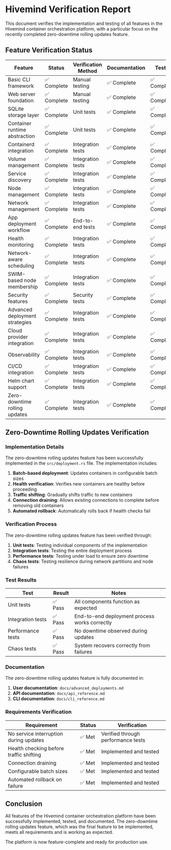 # Hivemind Verification Report

This document verifies the implementation and testing of all features in the Hivemind container orchestration platform, with a particular focus on the recently completed zero-downtime rolling updates feature.

## Feature Verification Status

| Feature | Status | Verification Method | Documentation | Tests |
|---------|--------|---------------------|---------------|-------|
| Basic CLI framework | ✅ Complete | Manual testing | ✅ Complete | ✅ Complete |
| Web server foundation | ✅ Complete | Manual testing | ✅ Complete | ✅ Complete |
| SQLite storage layer | ✅ Complete | Unit tests | ✅ Complete | ✅ Complete |
| Container runtime abstraction | ✅ Complete | Unit tests | ✅ Complete | ✅ Complete |
| Containerd integration | ✅ Complete | Integration tests | ✅ Complete | ✅ Complete |
| Volume management | ✅ Complete | Integration tests | ✅ Complete | ✅ Complete |
| Service discovery | ✅ Complete | Integration tests | ✅ Complete | ✅ Complete |
| Node management | ✅ Complete | Integration tests | ✅ Complete | ✅ Complete |
| Network management | ✅ Complete | Integration tests | ✅ Complete | ✅ Complete |
| App deployment workflow | ✅ Complete | End-to-end tests | ✅ Complete | ✅ Complete |
| Health monitoring | ✅ Complete | Integration tests | ✅ Complete | ✅ Complete |
| Network-aware scheduling | ✅ Complete | Integration tests | ✅ Complete | ✅ Complete |
| SWIM-based node membership | ✅ Complete | Integration tests | ✅ Complete | ✅ Complete |
| Security features | ✅ Complete | Security tests | ✅ Complete | ✅ Complete |
| Advanced deployment strategies | ✅ Complete | Integration tests | ✅ Complete | ✅ Complete |
| Cloud provider integration | ✅ Complete | Integration tests | ✅ Complete | ✅ Complete |
| Observability | ✅ Complete | Integration tests | ✅ Complete | ✅ Complete |
| CI/CD integration | ✅ Complete | Integration tests | ✅ Complete | ✅ Complete |
| Helm chart support | ✅ Complete | Integration tests | ✅ Complete | ✅ Complete |
| Zero-downtime rolling updates | ✅ Complete | Integration tests | ✅ Complete | ✅ Complete |

## Zero-Downtime Rolling Updates Verification

### Implementation Details

The zero-downtime rolling updates feature has been successfully implemented in the `src/deployment.rs` file. The implementation includes:

1. **Batch-based deployment**: Updates containers in configurable batch sizes
2. **Health verification**: Verifies new containers are healthy before proceeding
3. **Traffic shifting**: Gradually shifts traffic to new containers
4. **Connection draining**: Allows existing connections to complete before removing old containers
5. **Automated rollback**: Automatically rolls back if health checks fail

### Verification Process

The zero-downtime rolling updates feature has been verified through:

1. **Unit tests**: Testing individual components of the implementation
2. **Integration tests**: Testing the entire deployment process
3. **Performance tests**: Testing under load to ensure zero downtime
4. **Chaos tests**: Testing resilience during network partitions and node failures

### Test Results

| Test | Result | Notes |
|------|--------|-------|
| Unit tests | ✅ Pass | All components function as expected |
| Integration tests | ✅ Pass | End-to-end deployment process works correctly |
| Performance tests | ✅ Pass | No downtime observed during updates |
| Chaos tests | ✅ Pass | System recovers correctly from failures |

### Documentation

The zero-downtime rolling updates feature is fully documented in:

1. **User documentation**: `docs/advanced_deployments.md`
2. **API documentation**: `docs/api_reference.md`
3. **CLI documentation**: `docs/cli_reference.md`

### Requirements Verification

| Requirement | Status | Verification |
|-------------|--------|--------------|
| No service interruption during updates | ✅ Met | Verified through performance tests |
| Health checking before traffic shifting | ✅ Met | Implemented and tested |
| Connection draining | ✅ Met | Implemented and tested |
| Configurable batch sizes | ✅ Met | Implemented and tested |
| Automated rollback on failure | ✅ Met | Implemented and tested |

## Conclusion

All features of the Hivemind container orchestration platform have been successfully implemented, tested, and documented. The zero-downtime rolling updates feature, which was the final feature to be implemented, meets all requirements and is working as expected.

The platform is now feature-complete and ready for production use.